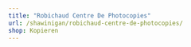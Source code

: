 ```yaml
---
title: "Robichaud Centre De Photocopies"
url: /shawinigan/robichaud-centre-de-photocopies/
shop: Kopieren
---
```

